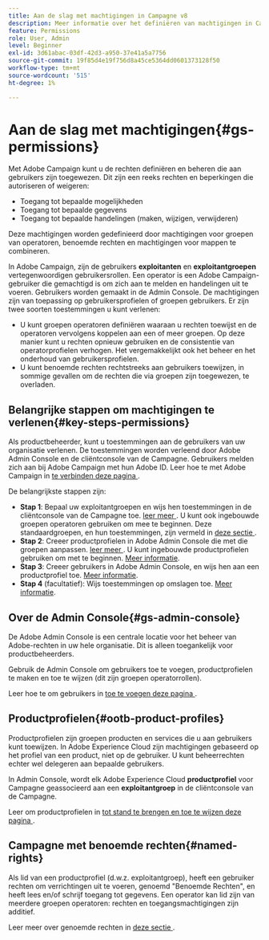 ```yaml
---
title: Aan de slag met machtigingen in Campagne v8
description: Meer informatie over het definiëren van machtigingen in Campagne v8
feature: Permissions
role: User, Admin
level: Beginner
exl-id: 3d61abac-03df-42d3-a950-37e41a5a7756
source-git-commit: 19f85d4e19f756d8a45ce5364dd0601373128f50
workflow-type: tm+mt
source-wordcount: '515'
ht-degree: 1%

---
```


# Aan de slag met machtigingen{#gs-permissions}

Met Adobe Campaign kunt u de rechten definiëren en beheren die aan gebruikers zijn toegewezen. Dit zijn een reeks rechten en beperkingen die autoriseren of weigeren:

* Toegang tot bepaalde mogelijkheden
* Toegang tot bepaalde gegevens
* Toegang tot bepaalde handelingen (maken, wijzigen, verwijderen)

Deze machtigingen worden gedefinieerd door machtigingen voor groepen van operatoren, benoemde rechten en machtigingen voor mappen te combineren.

In Adobe Campaign, zijn de gebruikers **exploitanten** en **exploitantgroepen** vertegenwoordigen gebruikersrollen. Een operator is een Adobe Campaign-gebruiker die gemachtigd is om zich aan te melden en handelingen uit te voeren. Gebruikers worden gemaakt in de Admin Console. De machtigingen zijn van toepassing op gebruikersprofielen of groepen gebruikers. Er zijn twee soorten toestemmingen u kunt verlenen:

* U kunt groepen operatoren definiëren waaraan u rechten toewijst en de operatoren vervolgens koppelen aan een of meer groepen. Op deze manier kunt u rechten opnieuw gebruiken en de consistentie van operatorprofielen verhogen. Het vergemakkelijkt ook het beheer en het onderhoud van gebruikersprofielen.
* U kunt benoemde rechten rechtstreeks aan gebruikers toewijzen, in sommige gevallen om de rechten die via groepen zijn toegewezen, te overladen.

## Belangrijke stappen om machtigingen te verlenen{#key-steps-permissions}

Als productbeheerder, kunt u toestemmingen aan de gebruikers van uw organisatie verlenen. De toestemmingen worden verleend door Adobe Admin Console en de cliëntconsole van de Campagne. Gebruikers melden zich aan bij Adobe Campaign met hun Adobe ID. Leer hoe te met Adobe Campaign in [ te verbinden deze pagina ](connect.md).

De belangrijkste stappen zijn:

* **Stap 1**: Bepaal uw exploitantgroepen en wijs hen toestemmingen in de cliëntconsole van de Campagne toe. [ leer meer ](manage-permissions.md#create-product-profile).
U kunt ook ingebouwde groepen operatoren gebruiken om mee te beginnen. Deze standaardgroepen, en hun toestemmingen, zijn vermeld in [ deze sectie ](manage-permissions.md#ootb-productprofiles).
* **Stap 2**: Creeer productprofielen in Adobe Admin Console die met die groepen aanpassen. [ leer meer ](manage-permissions.md#create-product-profile).
U kunt ingebouwde productprofielen gebruiken om met te beginnen. [Meer informatie](manage-permissions.md#ootb-productprofiles).
* **Stap 3**: Creeer gebruikers in Adobe Admin Console, en wijs hen aan een productprofiel toe. [Meer informatie](manage-permissions.md#add-users).
* **Stap 4** (facultatief): Wijs toestemmingen op omslagen toe. [Meer informatie](manage-permissions.md#ootb-productprofiles).

## Over de Admin Console{#gs-admin-console}

De Adobe Admin Console is een centrale locatie voor het beheer van Adobe-rechten in uw hele organisatie. Dit is alleen toegankelijk voor productbeheerders.

Gebruik de Admin Console om gebruikers toe te voegen, productprofielen te maken en toe te wijzen (dit zijn groepen operatorrollen).

Leer hoe te om gebruikers in [ toe te voegen deze pagina ](manage-permissions.md#add-users).

## Productprofielen{#ootb-product-profiles}

Productprofielen zijn groepen producten en services die u aan gebruikers kunt toewijzen. In Adobe Experience Cloud zijn machtigingen gebaseerd op het profiel van een product, niet op de gebruiker. U kunt beheerrechten echter wel delegeren aan bepaalde gebruikers.

In Admin Console, wordt elk Adobe Experience Cloud **productprofiel** voor Campagne geassocieerd aan een **exploitantgroep** in de cliëntconsole van de Campagne.

Leer om productprofielen in [ tot stand te brengen en toe te wijzen deze pagina ](manage-permissions.md#create-a-product-profile).

## Campagne met benoemde rechten{#named-rights}

Als lid van een productprofiel (d.w.z. exploitantgroep), heeft een gebruiker rechten om verrichtingen uit te voeren, genoemd &quot;Benoemde Rechten&quot;, en heeft lees en/of schrijf toegang tot gegevens. Een operator kan lid zijn van meerdere groepen operatoren: rechten en toegangsmachtigingen zijn additief.

Leer meer over genoemde rechten in [ deze sectie ](manage-permissions.md#use-named-rights).
